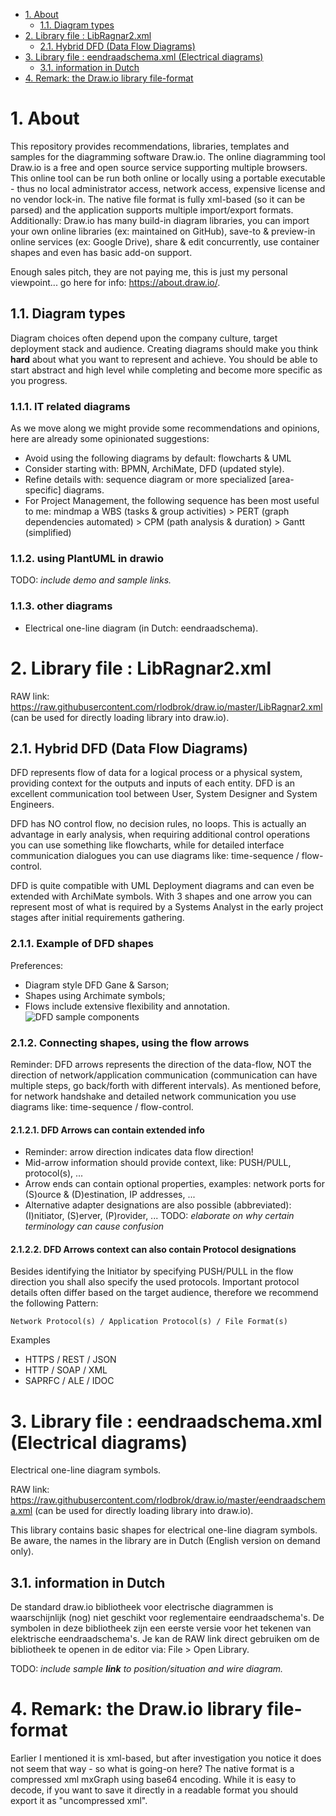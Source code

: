<!-- TOC -->
- [1. About](#1-about)
    - [1.1. Diagram types](#11-diagram-types)
- [2. Library file : LibRagnar2.xml](#2-library-file--libragnar2xml)
    - [2.1. Hybrid DFD (Data Flow Diagrams)](#21-hybrid-dfd-data-flow-diagrams)
- [3. Library file : eendraadschema.xml (Electrical diagrams)](#3-library-file--eendraadschemaxml-electrical-diagrams)
    - [3.1. information in Dutch](#31-information-in-dutch)
- [4. Remark: the Draw.io library file-format](#4-remark-the-drawio-library-file-format)
<!-- /TOC -->

<a id="markdown-1-about" name="1-about"></a>

# 1. About

This repository provides recommendations, libraries, templates and samples for the diagramming software Draw.io. The online diagramming tool Draw.io is a free and open source service supporting multiple browsers. This online tool can be run both online or locally using a portable executable - thus no local administrator access, network access, expensive license and no vendor lock-in. The native file format is fully xml-based (so it can be parsed) and the application supports multiple import/export formats. Additionally: Draw.io has many build-in diagram libraries, you can import your own online libraries (ex: maintained on GitHub), save-to & preview-in online services (ex: Google Drive), share & edit concurrently, use container shapes and even has basic add-on support.

Enough sales pitch, they are not paying me, this is just my personal viewpoint... go here for info: https://about.draw.io/.

<a id="markdown-11-diagram-types" name="11-diagram-types"></a>

## 1.1. Diagram types

Diagram choices often depend upon the company culture, target deployment stack and audience. Creating diagrams should make you think **hard** about what you want to represent and achieve. You should be able to start abstract and high level while completing and become more specific as you progress. 

### 1.1.1. IT related diagrams

As we move along we might provide some recommendations and opinions, here are already some opinionated suggestions:
* Avoid using the following diagrams by default: flowcharts & UML
* Consider starting with: BPMN, ArchiMate, DFD (updated style). 
* Refine details with: sequence diagram or more specialized [area-specific] diagrams.
* For Project Management, the following sequence has been most useful to me: mindmap a WBS (tasks & group activities) > PERT (graph dependencies automated) > CPM (path analysis & duration) > Gantt (simplified)

### 1.1.2. using PlantUML in drawio

TODO: *include demo and sample links.*

### 1.1.3. other diagrams

* Electrical one-line diagram (in Dutch: eendraadschema).

<a id="markdown-2-library-file--libragnar2xml" name="2-library-file--libragnar2xml"></a>

# 2. Library file : LibRagnar2.xml

RAW link: https://raw.githubusercontent.com/rlodbrok/draw.io/master/LibRagnar2.xml (can be used for directly loading library into draw.io).

<a id="markdown-21-hybrid-dfd-data-flow-diagrams" name="21-hybrid-dfd-data-flow-diagrams"></a>

## 2.1. Hybrid DFD (Data Flow Diagrams)

DFD represents flow of data for a logical process or a physical system, providing context for the outputs and inputs of each entity. DFD is an excellent communication tool between User, System Designer and System Engineers.

DFD has NO control flow, no decision rules, no loops. This is actually an advantage in early analysis, when requiring additional control operations you can use something like flowcharts, while for detailed interface communication dialogues you can use diagrams like: time-sequence / flow-control.

DFD is quite compatible with UML Deployment diagrams and can even be extended with ArchiMate symbols. With 3 shapes and one arrow you can represent most of what is required by a Systems Analyst in the early project stages after initial requirements gathering.

### 2.1.1. Example of DFD shapes

Preferences:
* Diagram style DFD Gane & Sarson;
* Shapes using Archimate symbols;
* Flows include extensive flexibility and annotation.
![DFD sample components](https://github.com/rlodbrok/draw.io/raw/master/DFD%20sample.png)

### 2.1.2. Connecting shapes, using the flow arrows

Reminder: DFD arrows represents the direction of the data-flow, NOT the direction of network/application communication (communication can have multiple steps, go back/forth with different intervals). As mentioned before, for network handshake and detailed network communication you use diagrams like: time-sequence / flow-control.

#### 2.1.2.1. DFD Arrows can contain extended info

* Reminder: arrow direction indicates data flow direction!
* Mid-arrow information should provide context, like: PUSH/PULL, protocol(s), ...
* Arrow ends can contain optional properties, examples: network ports for (S)ource & (D)estination, IP addresses, ...
* Alternative adapter designations are also possible (abbreviated): (I)nitiator, (S)erver, (P)rovider, ...
TODO: *elaborate on why certain terminology can cause confusion*

#### 2.1.2.2. DFD Arrows context can also contain Protocol designations

Besides identifying the Initiator by specifying PUSH/PULL in the flow direction you shall also specify the used protocols. Important protocol details often differ based on the target audience, therefore we recommend the following Pattern: 

```
Network Protocol(s) / Application Protocol(s) / File Format(s)
```

Examples
* HTTPS / REST / JSON
* HTTP / SOAP / XML
* SAPRFC / ALE / IDOC

<a id="markdown-3-library-file--eendraadschemaxml-electrical-diagrams" name="3-library-file--eendraadschemaxml-electrical-diagrams"></a>

# 3. Library file : eendraadschema.xml (Electrical diagrams)

Electrical one-line diagram symbols. 

RAW link: https://raw.githubusercontent.com/rlodbrok/draw.io/master/eendraadschema.xml (can be used for directly loading library into draw.io).

This library contains basic shapes for electrical one-line diagram symbols. Be aware, the names in the library are in Dutch (English version on demand only).

<a id="markdown-31-information-in-dutch" name="31-information-in-dutch"></a>

## 3.1. information in Dutch

De standard draw.io bibliotheek voor electrische diagrammen is waarschijnlijk (nog) niet geschikt voor reglementaire eendraadschema's. De symbolen in deze bibliotheek zijn een eerste versie voor het tekenen van elektrische eendraadschema's. Je kan de RAW link direct gebruiken om de bibliotheek te openen in de editor via: File > Open Library.

<a id="markdown-4-remark-the-drawio-library-file-format" name="4-remark-the-drawio-library-file-format"></a>

TODO: *include sample **link** to position/situation and wire diagram.*

# 4. Remark: the Draw.io library file-format

Earlier I mentioned it is xml-based, but after investigation you notice it does not seem that way - so what is going-on here? The native format is a compressed xml mxGraph using base64 encoding. While it is easy to decode, if you want to save it directly in a readable format you should export it as "uncompressed xml".